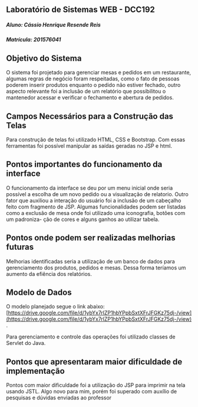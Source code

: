 ## Laboratório de Sistemas WEB - DCC192
##### Aluno: Cássio Henrique Resende Reis
##### Matrícula: 201576041


## Objetivo do Sistema
O sistema foi projetado para gerenciar mesas e pedidos em um restaurante, algumas regras de negócio foram respeitadas, como 
o fato de pessoas poderem inserir produtos enquanto o pedido não estiver fechado, outro aspecto relevante foi a inclusão de um 
relatório que possibilitou o mantenedor acessar e verificar o fechamento e abertura de pedidos.


## Campos Necessários para a Construção das Telas
Para construção de telas foi utilizado HTML, CSS e Bootstrap. Com essas ferramentas foi possível manipular as saídas geradas no
JSP e html.


## Pontos importantes do funcionamento da interface
O funcionamento da interface se deu por um menu inicial onde seria possível a escolha de um novo pedido ou a visualização de 
relatorio. Outro fator que auxiliou a interação do usuário foi a inclusão de um cabeçalho feito com fragmento de JSP.
Algumas funcionalidades podem ser listadas como a exclusão de mesa onde foi utilizado uma iconografia, botões com um padroniza-
ção de cores e alguns ganhos ao utilizar tabela.


## Pontos onde podem ser realizadas melhorias futuras
Melhorias identificadas seria a utilização de um banco de dados para gerenciamento dos produtos, pedidos e mesas. 
Dessa forma teríamos um aumento da efiência dos relatórios.


## Modelo de Dados
O modelo planejado segue o link abaixo: 
[https://drive.google.com/file/d/1ybYx7rlZP1hbYPpbSxtXFrJFGKz75dj-/view](https://drive.google.com/file/d/1ybYx7rlZP1hbYPpbSxtXFrJFGKz75dj-/view).

Para gerenciamento e controle das operações foi utilizado classes de Servlet do Java.


## Pontos que apresentaram maior dificuldade de implementação
Pontos com maior dificuldade foi a utilização do JSP para imprimir na tela usando JSTL. Algo novo para mim, porém foi superado
com auxílio de pesquisas e dúvidas enviadas ao professor

